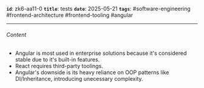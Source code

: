 **`id`**: zk6-aa11-0
**`title`**: tests
**`date`**: 2025-05-21
**`tags`**: #software-engineering #frontend-architecture #frontend-tooling #angular

---

###### Content

-   Angular is most used in enterprise solutions because it's considered stable due to it's built-in features.
-   React requires third-party toolings.
-   Angular's downside is its heavy reliance on OOP patterns like DI/Inheritance, introducing unecessary complexity.
